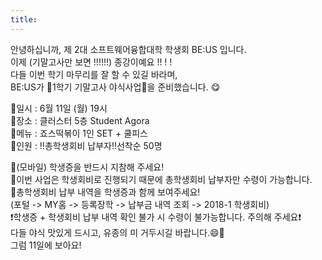 ```yaml
---
title: 
---
```


안녕하십니까, 제 2대 소프트웨어융합대학 학생회 BE:US 입니다.  
이제 (기말고사만 보면 !!!!!!) 종강이예요 !! ! !  
다들 이번 학기 마무리를 잘 할 수 있길 바라며,  
BE:US가 💙1학기 기말고사 야식사업💙을 준비했습니다. 😋  

🍴일시 : 6월 11일 (월) 19시  
🍴장소 : 클러스터 5층 Student Agora  
🍴메뉴 : 죠스떡볶이 1인 SET + 쿨피스  
🍴인원 : ‼️총학생회비 납부자‼️선착순 50명  

📌(모바일) 학생증을 반드시 지참해 주세요!  
📌이번 사업은 학생회비로 진행되기 때문에 총학생회비 납부자만 수령이 가능합니다.  
📌총학생회비 납부 내역을 학생증과 함께 보여주세요!  
(포털 -> MY홈 -> 등록장학 -> 납부금 내역 조회 -> 2018-1 학생회비)  
❗️학생증 + 학생회비 납부 내역 확인 불가 시 수령이 불가능합니다. 주의해 주세요❗️  
다들 야식 맛있게 드시고, 유종의 미 거두시길 바랍니다.😄🎉   
그럼 11일에 보아요!   

